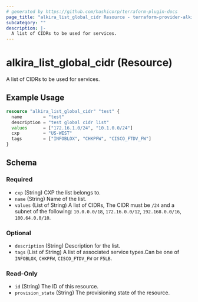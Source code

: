```yaml
---
# generated by https://github.com/hashicorp/terraform-plugin-docs
page_title: "alkira_list_global_cidr Resource - terraform-provider-alkira"
subcategory: ""
description: |-
  A list of CIDRs to be used for services.
---
```


# alkira_list_global_cidr (Resource)

A list of CIDRs to be used for services.

## Example Usage

```terraform
resource "alkira_list_global_cidr" "test" {
  name        = "test"
  description = "test global cidr list"
  values      = ["172.16.1.0/24", "10.1.0.0/24"]
  cxp         = "US-WEST"
  tags        = ["INFOBLOX", "CHKPFW", "CISCO_FTDV_FW"]
}
```

<!-- schema generated by tfplugindocs -->
## Schema

### Required

- `cxp` (String) CXP the list belongs to.
- `name` (String) Name of the list.
- `values` (List of String) A list of CIDRs, The CIDR must be `/24` and a subnet of the following: `10.0.0.0/18`, `172.16.0.0/12`, `192.168.0.0/16`, `100.64.0.0/10`.

### Optional

- `description` (String) Description for the list.
- `tags` (List of String) A list of associated service types.Can be one of `INFOBLOX`, `CHKPFW`, `CISCO_FTDV_FW` or `F5LB`.

### Read-Only

- `id` (String) The ID of this resource.
- `provision_state` (String) The provisioning state of the resource.
